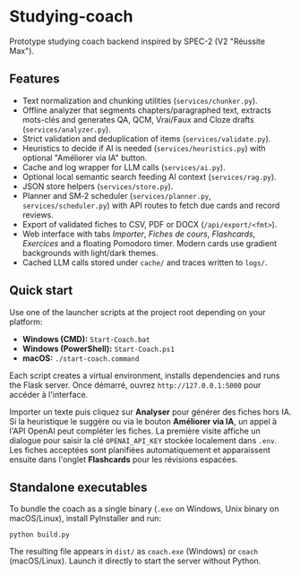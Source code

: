 # Studying-coach

Prototype studying coach backend inspired by SPEC-2 (V2 "Réussite Max").

## Features
- Text normalization and chunking utilities (`services/chunker.py`).
- Offline analyzer that segments chapters/paragraphed text, extracts mots-clés and
  generates QA, QCM, Vrai/Faux and Cloze drafts (`services/analyzer.py`).
- Strict validation and deduplication of items (`services/validate.py`).
- Heuristics to decide if AI is needed (`services/heuristics.py`) with optional
  "Améliorer via IA" button.
- Cache and log wrapper for LLM calls (`services/ai.py`).
- Optional local semantic search feeding AI context (`services/rag.py`).
- JSON store helpers (`services/store.py`).
- Planner and SM‑2 scheduler (`services/planner.py`, `services/scheduler.py`) with
  API routes to fetch due cards and record reviews.
- Export of validated fiches to CSV, PDF or DOCX (`/api/export/<fmt>`).
- Web interface with tabs *Importer*, *Fiches de cours*, *Flashcards*, *Exercices* and a floating Pomodoro timer. Modern cards use gradient backgrounds with light/dark themes.
- Cached LLM calls stored under `cache/` and traces written to `logs/`.

## Quick start

Use one of the launcher scripts at the project root depending on your platform:

- **Windows (CMD):** `Start-Coach.bat`
- **Windows (PowerShell):** `Start-Coach.ps1`
- **macOS:** `./start-coach.command`

Each script creates a virtual environment, installs dependencies and runs the Flask server.
Once démarré, ouvrez `http://127.0.0.1:5000` pour accéder à l'interface.

Importer un texte puis cliquez sur **Analyser** pour générer des fiches hors IA.
Si la heuristique le suggère ou via le bouton **Améliorer via IA**, un appel à
l'API OpenAI peut compléter les fiches. La première visite affiche un
dialogue pour saisir la clé `OPENAI_API_KEY` stockée localement dans `.env`.
Les fiches acceptées
sont planifiées automatiquement et apparaissent ensuite dans l'onglet
**Flashcards** pour les révisions espacées.

## Standalone executables

To bundle the coach as a single binary (`.exe` on Windows, Unix binary on macOS/Linux),
install PyInstaller and run:

```
python build.py
```

The resulting file appears in `dist/` as `coach.exe` (Windows) or `coach`
(macOS/Linux). Launch it directly to start the server without Python.

